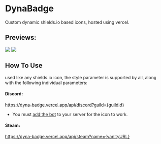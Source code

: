 # DynaBadge
Custom dynamic shields.io based icons, hosted using vercel.
## Previews:
[![](https://dyna-badge.vercel.app/api/discord?guild=1172358268530729020)]()
[![](https://dyna-badge.vercel.app/api/steam?name=kran27)]()
## How To Use
used like any shields.io icon, the style parameter is supported by all, along with the following individual parameters:
#### Discord:
https://dyna-badge.vercel.app/api/discord?guild={guildId}
- You must [add the bot](discord.com/oauth2/authorize?client_id=1186483635348578436&permissions=0&scope=bot) to your server for the icon to work.
#### Steam:
https://dyna-badge.vercel.app/api/steam?name={vanityURL}
